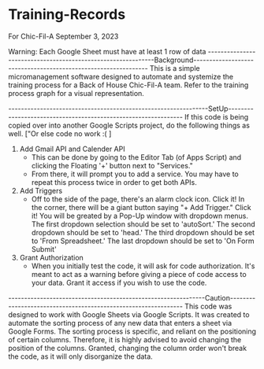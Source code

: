 # Training-Records
For Chic-Fil-A
September 3, 2023

Warning: Each Google Sheet must have at least 1 row of data
-------------------------------------------------------------Background---------------------------------------------------------------
This is a simple micromanagement software designed to automate and systemize the training process for a Back of House Chic-Fil-A team. Refer to the training process graph for a visual representation. 

---------------------------------------------------------------SetUp---------------------------------------------------------------
If this code is being copied over into another Google Scripts project, do the following things as well. ["Or else code no work :( ]
1) Add Gmail API and Calender API
     - This can be done by going to the Editor Tab (of Apps Script) and clicking the Floating '+' button next to "Services." 
     - From there, it will prompt you to add a service. You may have to repeat this process twice in order to get both APIs.
2) Add Triggers
     - Off to the side of the page, there's an alarm clock icon. Click it! In the corner, there will be a giant button saying "+ Add 	Trigger." Click it! You will be greated by a Pop-Up window with dropdown menus. The first dropdown selection should be set to 	'autoSort.' The second dropdown should be set to 'head.' The third dropdown should be set to 'From Spreadsheet.' The last dropdown 	should be set to 'On Form Submit'
3) Grant Authorization
     - When you initially test the code, it will ask for code authorization. It's meant to act as a warning before giving a piece of code 	access to your data. Grant it access if you wish to use the code.


--------------------------------------------------------------Caution---------------------------------------------------------------
This code was designed to work with Google Sheets via Google Scripts. It was created to automate the sorting process of any new data that enters a sheet via Google Forms. The sorting process is specific, and reliant on the positioning of certain columns. Therefore, it is highly advised to avoid changing the position of the columns. Granted, changing the column order won't break the code, as it will only disorganize the data. 



